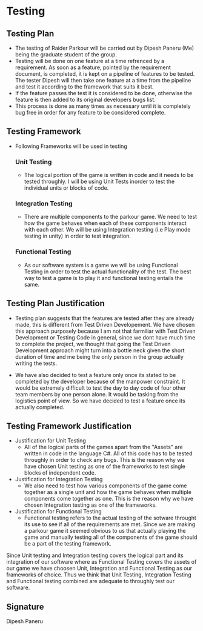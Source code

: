 
# Testing

## Testing Plan
  - The testing of Raider Parkour will be carried out by Dipesh Paneru (Me) being the graduate student of the group.
  - Testing will be done on one feature at a time refrenced by a requirement. As soon as a feature, pointed by the requirement document, is completed, it is kept on a pipeline of features to be tested. The tester Dipesh will then take one feature at a time from the pipeline and test it according to the framework that suits it best.
  - If the feature passes the test it is considered to be done, otherwise the feature is then added to its original developers bugs list.
  - This process is done as many times as necessary until it is completely bug free in order for any feature to be considered complete.

    
## Testing Framework
  - Following Frameworks will be used in testing

    ### Unit Testing
    - The logical portion of the game is written in code and it needs to be tested throughly. I will be using Unit Tests inorder to test the individual units or blocks of code.

    ### Integration Testing
    - There are multiple components to the parkour game. We need to test how the game behaves when each of these components interact with each other. We will be using Integration testing (i.e Play mode testing in unity) in order to test integration.

    ### Functional Testing
    - As our software system is a game we will be using Functional Testing in order to test the actual functionality of the test. The best way to test a game is to play it and functional testing entails the same.
      
## Testing Plan Justification
  - Testing plan suggests that the features are tested after they are already made, this is different from Test Driven Developement. We have chosen this approach purposely because I am not that farmiliar with Test Driven Development or Testing Code in general, since we dont have much time to complete the project, we thought that going the Test Driven Development approach might turn into a bottle neck given the short duration of time and me being the only person in the group actually writing the tests.

  -  We have also decided to test a feature only once its stated to be completed by the developer because of the manpower constraint. It would be extremely difficult to test the day to day code of four other team members by one person alone. It would be tasking from the logistics point of view. So we have decided to test a feature once its actually completed.
  
## Testing Framework Justification
  - Justification for Unit Testing
      - All of the logical parts of the games apart from the "Assets" are written in code in the language C#. All of this code has to be tested throughly in order to check any bugs. This is the reason why we have chosen Unit testing as one of the frameworks to test single blocks of independent code.
  - Justification for Integration Testing
      - We also need to test how various components of the game come together as a single unit and how the game behaves when multiple components come together as one. This is the reason why we have chosen Integration testing as one of the frameworks.
  - Justification for Functional Testing
      - Functional testing refers to the actual testing of the sotware throught its use to see if all of the requirements are met. Since we are making a parkour game it seemed obvious to us that actually playing the game and manually testing all of the components of the game should be a part of the testing framework.

Since Unit testing and Integration testing covers the logical part and its integration of our software where as Functional Testing covers the assets of our game we have choosen Unit, Integration and Functional Testing as our frameworks of choice. Thus we think that Unit Testing, Integration Testing and Functional testing combined are adequate to throughly test our software.

## Signature
Dipesh Paneru
